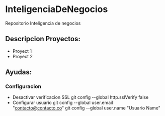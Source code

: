 # InteligenciaDeNegocios
Repositorio Inteligencia de negocios

## Descripcion Proyectos:
- Proyect 1
- Proyect 2

## Ayudas:
### Configuracion
- Desactivar verificacion SSL
git config --global http.sslVerify false
- Configurar usuario
git config --global user.email "contacto@contacto.co" 
git config --global user.name "Usuario Name"